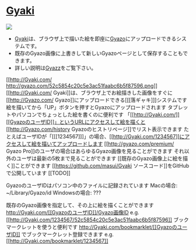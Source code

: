 # [Gyaki](http://Gyaki.com/)

![](http://gyazo.com/52c5854c20c5e3ac51faabc6b5f87596.png)

* [Gyaki](http://Gyaki.com/)は、ブラウザ上で描いた絵を即座に[Gyazo](http://Gyazo.com)にアップロードできるシステムです。
* 既存のGyazo画像に上書きして新しいGyazoページとして保存することもできます。
* 詳しい説明は[Gyazz](http://Gyazz.com/Gyaki/Index "Gyakiページ")をご覧下さい。

[[http://Gyaki.com/ http://gyazo.com/52c5854c20c5e3ac51faabc6b5f87596.png]]
[[http://Gyaki.com/ Gyaki]]は、ブラウザ上でお絵描きした画像をすぐに[[http://Gyazo.com/ Gyazo]]にアップロードできる[[[落ギャキ]]]システムです
絵を描いてから「UP」ボタンを押すとGyazoにアップロードされます
タブレットやパソコンでちょっとした絵を書くのに便利です
「[[http://Gyaki.com/]][[GyazoのユーザID]]」というURLにアクセスして絵を描くと[[http://Gyazo.com/history Gyazoのヒストリページ]]でリスト表示できます
 たとえばユーザIDが「[[[1234567]]]」の場合、[[http://Gyaki.com/1234567]]にアクセスして絵を描いてアップロードします
  [[http://gyazo.com/premium/ Gyazo Pro]]のユーザの場合はあらゆるGyazo画像を見ることができます
  それ以外のユーザは最新の5枚まで見ることができます
[[既存のGyazo画像上に絵を描く]]ことができます
[[https://github.com/masui/Gyaki ソースコード]]をGitHubで公開しています
[[TODO]]


GyazoのユーザIDはパソコン中のファイルに記録されています
 Macの場合: ~/Library/Gyazo/id 
 Windowsの場合: ???
 
 既存のGyazo画像を指定して、その上に絵を描くことができます
http://Gyaki.com/[[GyazoのユーザID]]/Gyazo画像ID
 e.g. [[http://Gyaki.com/1234567/52c5854c20c5e3ac51faabc6b5f87596]]
ブックマークレットを使うと便利です
 http://Gyaki.com/bookmarklet/[[GyazoのユーザID]] でブックマークレット登録できます
 e.g. [[http://Gyaki.com/bookmarklet/1234567]]